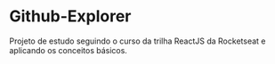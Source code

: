 # Github-Explorer

Projeto de estudo seguindo o curso da trilha ReactJS da Rocketseat e aplicando os conceitos básicos.
